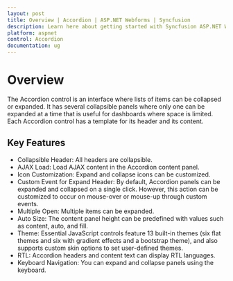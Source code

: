 ```yaml
---
layout: post
title: Overview | Accordion | ASP.NET Webforms | Syncfusion
description: Learn here about getting started with Syncfusion ASP.NET Webforms Accordion control and more details.
platform: aspnet
control: Accordion 
documentation: ug
---
```


# Overview

The Accordion control is an interface where lists of items can be collapsed or expanded. It has several collapsible panels where only one can be expanded at a time that is useful for dashboards where space is limited. Each Accordion control has a template for its header and its content.

## Key Features

* Collapsible Header: All headers are collapsible. 
* AJAX Load: Load AJAX content in the Accordion content panel.
* Icon Customization: Expand and collapse icons can be customized.
* Custom Event for Expand Header: By default, Accordion panels can be expanded and collapsed on a single click. However, this action can be customized to occur on mouse-over or mouse-up through custom events.
* Multiple Open: Multiple items can be expanded.
* Auto Size: The content panel height can be predefined with values such as content, auto, and fill.
* Theme: Essential JavaScript controls feature 13 built-in themes (six flat themes and six with gradient effects and a bootstrap theme), and also supports custom skin options to set user-defined themes.
* RTL: Accordion headers and content text can display RTL languages. 
* Keyboard Navigation: You can expand and collapse panels using the keyboard. 
